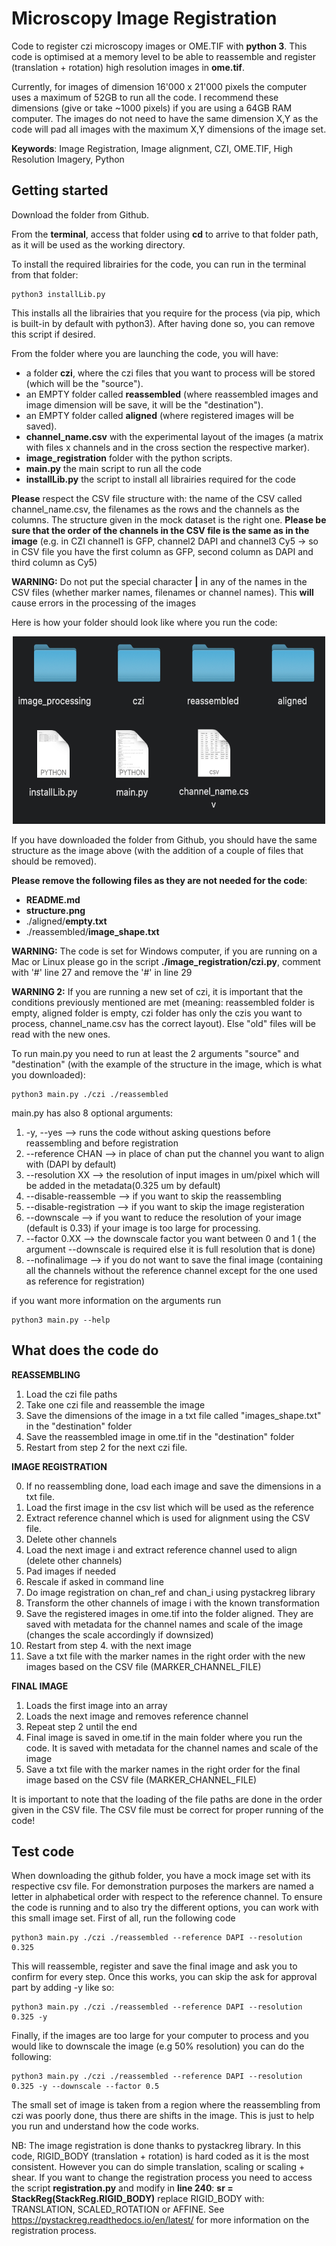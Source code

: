 # Microscopy Image Registration

Code to register czi microscopy images or OME.TIF with **python 3**.
This code is optimised at a memory level to be able to reassemble and register (translation + rotation) high resolution images in **ome.tif**. 

Currently, for images of dimension 16'000 x 21'000 pixels the computer uses a maximum of 52GB to run all the code.
I recommend these dimensions (give or take ~1000 pixels) if you are using a 64GB RAM computer. 
The images do not need to have the same dimension X,Y as the code will pad all images with the maximum X,Y dimensions of the image set.

**Keywords**: Image Registration, Image alignment, CZI, OME.TIF, High Resolution Imagery, Python

## Getting started

Download the folder from Github.

From the **terminal**, access that folder using **cd** to arrive to that folder path, as it will be used as the working directory.

To install the required librairies for the code, you can run in the terminal from that folder:

```
python3 installLib.py
```

This installs all the librairies that you require for the process (via pip, which is built-in by default with python3). 
After having done so, you can remove this script if desired.

From the folder where you are launching the code, you will have:
- a folder **czi**, where the czi files that you want to process will be stored (which will be the "source").
- an EMPTY folder called **reassembled** (where reassembled images and image dimension will be save, it will be the "destination").
- an EMPTY folder called **aligned** (where registered images will be saved).
- **channel_name.csv** with the experimental layout of the images (a matrix with files x channels and in the cross section the respective marker).
- **image_registration** folder with the python scripts.
- **main.py** the main script to run all the code
- **installLib.py** the script to install all librairies required for the code

**Please** respect the CSV file structure with: the name of the CSV called channel_name.csv, the filenames as the rows and the channels as the columns.
The structure given in the mock dataset is the right one. 
**Please be sure that the order of the channels in the CSV file is the same as in the image** (e.g. in CZI channel1 is GFP, channel2 DAPI and channel3 Cy5 -> so in CSV file you have the first column as GFP, second column as DAPI and third column as Cy5)

**WARNING:** Do not put the special character **|** in any of the names in the CSV files (whether marker names, filenames or channel names). This **will** cause errors in the processing of the images

Here is how your folder should look like where you run the code:
<p align="center">
  <img src="structure.png"  width="500" height="300">
</p>

If you have downloaded the folder from Github, you should have the same structure as the image above (with the addition of a couple of files that should be removed).

**Please remove the following files as they are not needed for the code**:

- **README.md**
- **structure.png**
- ./aligned/**empty.txt**
- ./reassembled/**image_shape.txt**

**WARNING:** The code is set for Windows computer, if you are running on a Mac or Linux please go in the script **./image_registration/czi.py**, comment with '#' line 27 and remove the '#' in line 29


**WARNING 2:** If you are running a new set of czi, it is important that the conditions previously mentioned are met (meaning: reassembled folder is empty, aligned folder is empty,  czi folder has only the czis you want to process, channel_name.csv has the correct layout). Else "old" files will be read with the new ones.

To run main.py you need to run at least the 2 arguments "source" and "destination" (with the example of the structure in the image, which is what you downloaded):
```
python3 main.py ./czi ./reassembled
```
main.py has also 8 optional arguments:
1. -y, --yes --> runs the code without asking questions before reassembling and before registration
2. --reference CHAN --> in place of chan put the channel you want to align with (DAPI by default)
3. --resolution XX --> the resolution of input images in um/pixel which will be added in the metadata(0.325 um by default)
4. --disable-reassemble --> if you want to skip the reassembling
5. --disable-registration --> if you want to skip the image registeration
6. --downscale --> if you want to reduce the resolution of your image (default is 0.33) if your image is too large for processing.
7. --factor 0.XX --> the downscale factor you want between 0 and 1 ( the argument --downscale is required else it is full resolution that is done)
8. --nofinalimage --> if you do not want to save the final image (containing all the channels without the reference channel except for the one used as reference for registration)


if you want more information on the arguments run
```
python3 main.py --help
```

## What does the code do

**REASSEMBLING**
1. Load the czi file paths
2. Take one czi file and reassemble the image
3. Save the dimensions of the image in a txt file called "images_shape.txt" in the "destination" folder
4. Save the reassembled image in ome.tif in the "destination" folder
5. Restart from step 2 for the next czi file.

**IMAGE REGISTRATION**

0. If no reassembling done, load each image and save the dimensions in a txt file.
1. Load the first image in the csv list which will be used as the reference
2. Extract reference channel which is used for alignment using the CSV file.
3. Delete other channels
4. Load the next image i and extract reference channel used to align (delete other channels)
5. Pad images if needed
6. Rescale if asked in command line
7. Do image registration on chan_ref and chan_i using pystackreg library
8. Transform the other channels of image i with the known transformation
9. Save the registered images in ome.tif into the folder aligned. They are saved with metadata for the channel names and scale of the image (changes the scale accordingly if downsized)
10. Restart from step 4. with the next image
11. Save a txt file with the marker names in the right order with the new images based on the CSV file (MARKER_CHANNEL_FILE)

**FINAL IMAGE**
1. Loads the first image into an array
2. Loads the next image and removes reference channel
3. Repeat step 2 until the end
4. Final image is saved in ome.tif in the main folder where you run the code. It is saved with metadata for the channel names and scale of the image
5. Save a txt file with the marker names in the right order for the final image based on the CSV file (MARKER_CHANNEL_FILE)

It is important to note that the loading of the file paths are done in the order given in the CSV file. The CSV file must be correct for proper running of the code!

## Test code

When downloading the github folder, you have a mock image set with its respective csv file. For demonstration purposes the markers are named a letter in alphabetical order with respect to the reference channel. 
To ensure the code is running and to also try the different options, you can work with this small image set.
First of all, run the following code
```
python3 main.py ./czi ./reassembled --reference DAPI --resolution 0.325
```
This will reassemble, register and save the final image and ask you to confirm for every step. Once this works, you can skip the ask for approval part by adding -y like so:
```
python3 main.py ./czi ./reassembled --reference DAPI --resolution 0.325 -y
```
Finally, if the images are too large for your computer to process and you would like to downscale the image (e.g 50% resolution) you can do the following:
```
python3 main.py ./czi ./reassembled --reference DAPI --resolution 0.325 -y --downscale --factor 0.5
```
The small set of image is taken from a region where the reassembling from czi was poorly done, thus there are shifts in the image. 
This is just to help you run and understand how the code works.


NB: The image registration is done thanks to pystackreg library. In this code, RIGID_BODY (translation + rotation) is hard coded as it is the most consistent. However you can do simple translation, scaling or scaling + shear. 
If you want to change the registration process you need to access the script **registration.py** and modify in **line 240**: **sr = StackReg(StackReg.RIGID_BODY)** replace RIGID_BODY with: TRANSLATION, SCALED_ROTATION or AFFINE.
See https://pystackreg.readthedocs.io/en/latest/ for more information on the registration process.
